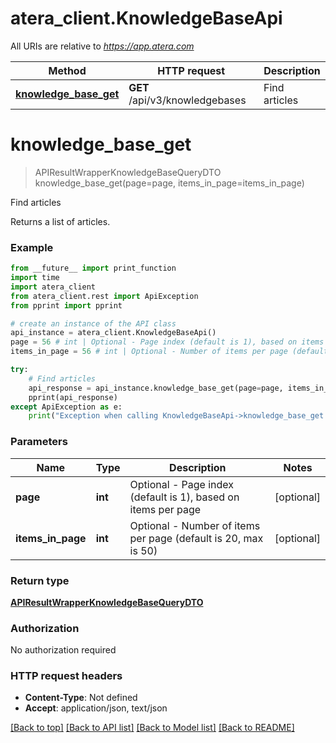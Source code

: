 # atera_client.KnowledgeBaseApi

All URIs are relative to *https://app.atera.com*

Method | HTTP request | Description
------------- | ------------- | -------------
[**knowledge_base_get**](KnowledgeBaseApi.md#knowledge_base_get) | **GET** /api/v3/knowledgebases | Find articles


# **knowledge_base_get**
> APIResultWrapperKnowledgeBaseQueryDTO knowledge_base_get(page=page, items_in_page=items_in_page)

Find articles

Returns a list of articles.

### Example
```python
from __future__ import print_function
import time
import atera_client
from atera_client.rest import ApiException
from pprint import pprint

# create an instance of the API class
api_instance = atera_client.KnowledgeBaseApi()
page = 56 # int | Optional - Page index (default is 1), based on items per page (optional)
items_in_page = 56 # int | Optional - Number of items per page (default is 20, max is 50) (optional)

try:
    # Find articles
    api_response = api_instance.knowledge_base_get(page=page, items_in_page=items_in_page)
    pprint(api_response)
except ApiException as e:
    print("Exception when calling KnowledgeBaseApi->knowledge_base_get: %s\n" % e)
```

### Parameters

Name | Type | Description  | Notes
------------- | ------------- | ------------- | -------------
 **page** | **int**| Optional - Page index (default is 1), based on items per page | [optional] 
 **items_in_page** | **int**| Optional - Number of items per page (default is 20, max is 50) | [optional] 

### Return type

[**APIResultWrapperKnowledgeBaseQueryDTO**](APIResultWrapperKnowledgeBaseQueryDTO.md)

### Authorization

No authorization required

### HTTP request headers

 - **Content-Type**: Not defined
 - **Accept**: application/json, text/json

[[Back to top]](#) [[Back to API list]](../README.md#documentation-for-api-endpoints) [[Back to Model list]](../README.md#documentation-for-models) [[Back to README]](../README.md)

